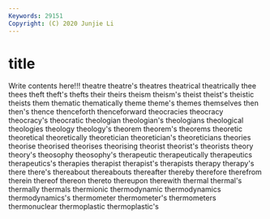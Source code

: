 ```yaml
---
Keywords: 29151
Copyright: (C) 2020 Junjie Li
---
```


# title

Write contents here!!!
theatre 
theatre's 
theatres
theatrical 
theatrically 
thee 
thees 
theft 
theft's 
thefts 
their 
theirs 
theism
theism's 
theist 
theist's 
theistic 
theists 
them 
thematic 
thematically 
theme 
theme's
themes 
themselves 
then 
then's 
thence 
thenceforth 
thenceforward 
theocracies 
theocracy 
theocracy's
theocratic 
theologian 
theologian's 
theologians 
theological 
theologies 
theology 
theology's 
theorem 
theorem's
theorems 
theoretic 
theoretical 
theoretically 
theoretician 
theoretician's 
theoreticians 
theories 
theorise 
theorised
theorises 
theorising 
theorist 
theorist's 
theorists 
theory 
theory's 
theosophy 
theosophy's 
therapeutic
therapeutically 
therapeutics 
therapeutics's 
therapies 
therapist 
therapist's 
therapists 
therapy 
therapy's 
there
there's 
thereabout 
thereabouts 
thereafter 
thereby 
therefore 
therefrom 
therein 
thereof 
thereon
thereto 
thereupon 
therewith 
thermal 
thermal's 
thermally 
thermals 
thermionic 
thermodynamic 
thermodynamics
thermodynamics's 
thermometer 
thermometer's 
thermometers 
thermonuclear 
thermoplastic 
thermoplastic's 
